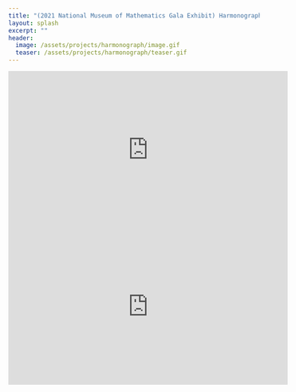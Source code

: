 ```yaml
---
title: "(2021 National Museum of Mathematics Gala Exhibit) Harmonograph"
layout: splash
excerpt: ""
header:
  image: /assets/projects/harmonograph/image.gif
  teaser: /assets/projects/harmonograph/teaser.gif
---
```


<iframe width="560" height="315" src="https://www.youtube.com/embed/9i882Rb4q-o?si=FI0yOPaUixDL9ARZ" title="YouTube video player" frameborder="0" allow="accelerometer; autoplay; clipboard-write; encrypted-media; gyroscope; picture-in-picture; web-share" allowfullscreen></iframe>

<iframe width="560" height="315" src="https://www.youtube.com/embed/Nnna7x61nIU?si=Yy6IBX7Jyx5RMAM6" title="YouTube video player" frameborder="0" allow="accelerometer; autoplay; clipboard-write; encrypted-media; gyroscope; picture-in-picture; web-share" allowfullscreen></iframe>
